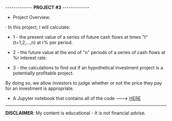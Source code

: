 ------------- **PROJECT #3** -------------

- Project Overview:

· In this project, I will calculate: 

* 1 - the present value of a series of future cash flows at times "t" (t=1,2,...,n) at r% per period.
  
* 2 - the future value at the end of "n" periods of a series of cash flows at %r interest rate.

* 3 - the calculations to find out if an hypothetical investment project is a potentially profitable project.

By doing so, we allow investors to judge whether or not the price they pay for an investment is appropriate.

- A Jupyter notebook that contains all of the code ---> [HERE](https://github.com/alfonsohdl/ahp/blob/main/time_value_of_money.ipynb)
  
------------------------------------------------------------------------------------------------------------
 **DISCLAIMER**: My content is educational - It is not financial advise.
